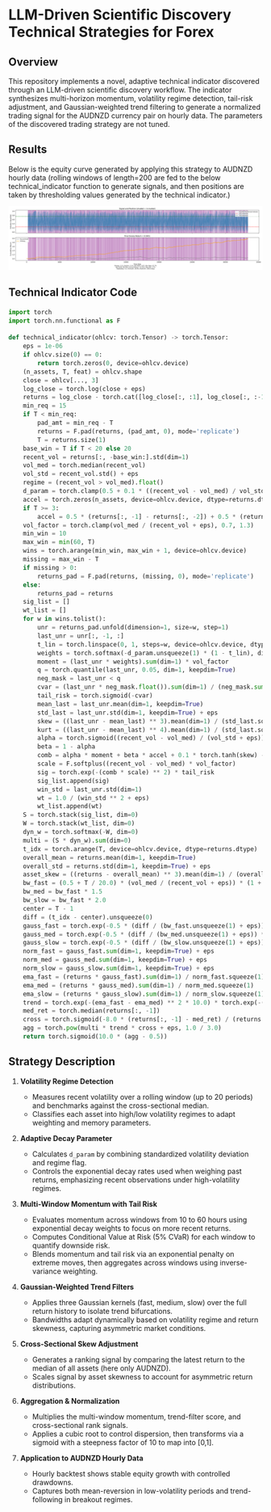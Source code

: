 # LLM-Driven Scientific Discovery Technical Strategies for Forex

## Overview

This repository implements a novel, adaptive technical indicator discovered through an LLM-driven scientific discovery workflow. The indicator synthesizes multi-horizon momentum, volatility regime detection, tail-risk adjustment, and Gaussian-weighted trend filtering to generate a normalized trading signal for the AUDNZD currency pair on hourly data. The parameters of the discovered trading strategy are not tuned.

## Results

Below is the equity curve generated by applying this strategy to AUDNZD hourly data (rolling windows of length=200 are fed to the below technical_indicator function to generate signals, and then positions are taken by thresholding values generated by the technical indicator.)

![Strategy Results](strategy_result.png)

## Technical Indicator Code

```python
import torch
import torch.nn.functional as F

def technical_indicator(ohlcv: torch.Tensor) -> torch.Tensor:
    eps = 1e-06
    if ohlcv.size(0) == 0:
        return torch.zeros(0, device=ohlcv.device)
    (n_assets, T, feat) = ohlcv.shape
    close = ohlcv[..., 3]
    log_close = torch.log(close + eps)
    returns = log_close - torch.cat([log_close[:, :1], log_close[:, :-1]], dim=1)
    min_req = 15
    if T < min_req:
        pad_amt = min_req - T
        returns = F.pad(returns, (pad_amt, 0), mode='replicate')
        T = returns.size(1)
    base_win = T if T < 20 else 20
    recent_vol = returns[:, -base_win:].std(dim=1)
    vol_med = torch.median(recent_vol)
    vol_std = recent_vol.std() + eps
    regime = (recent_vol > vol_med).float()
    d_param = torch.clamp(0.5 + 0.1 * ((recent_vol - vol_med) / vol_std) + regime * 0.1, 0.2, 0.9)
    accel = torch.zeros(n_assets, device=ohlcv.device, dtype=returns.dtype)
    if T >= 3:
        accel = 0.5 * (returns[:, -1] - returns[:, -2]) + 0.5 * (returns[:, -2] - returns[:, -3])
    vol_factor = torch.clamp(vol_med / (recent_vol + eps), 0.7, 1.3)
    min_win = 10
    max_win = min(60, T)
    wins = torch.arange(min_win, max_win + 1, device=ohlcv.device)
    missing = max_win - T
    if missing > 0:
        returns_pad = F.pad(returns, (missing, 0), mode='replicate')
    else:
        returns_pad = returns
    sig_list = []
    wt_list = []
    for w in wins.tolist():
        unr = returns_pad.unfold(dimension=1, size=w, step=1)
        last_unr = unr[:, -1, :]
        t_lin = torch.linspace(0, 1, steps=w, device=ohlcv.device, dtype=returns.dtype)
        weights = torch.softmax(-d_param.unsqueeze(1) * (1 - t_lin), dim=-1)
        moment = (last_unr * weights).sum(dim=1) * vol_factor
        q = torch.quantile(last_unr, 0.05, dim=1, keepdim=True)
        neg_mask = last_unr < q
        cvar = (last_unr * neg_mask.float()).sum(dim=1) / (neg_mask.sum(dim=1).float() + eps)
        tail_risk = torch.sigmoid(-cvar)
        mean_last = last_unr.mean(dim=1, keepdim=True)
        std_last = last_unr.std(dim=1, keepdim=True) + eps
        skew = ((last_unr - mean_last) ** 3).mean(dim=1) / (std_last.squeeze(1) ** 3 + eps)
        kurt = ((last_unr - mean_last) ** 4).mean(dim=1) / (std_last.squeeze(1) ** 4 + eps) - 3
        alpha = torch.sigmoid((recent_vol - vol_med) / (vol_std + eps))
        beta = 1 - alpha
        comb = alpha * moment + beta * accel + 0.1 * torch.tanh(skew) - 0.1 * torch.tanh(kurt)
        scale = F.softplus((recent_vol - vol_med) * vol_factor)
        sig = torch.exp(-(comb * scale) ** 2) * tail_risk
        sig_list.append(sig)
        win_std = last_unr.std(dim=1)
        wt = 1.0 / (win_std ** 2 + eps)
        wt_list.append(wt)
    S = torch.stack(sig_list, dim=0)
    W = torch.stack(wt_list, dim=0)
    dyn_w = torch.softmax(-W, dim=0)
    multi = (S * dyn_w).sum(dim=0)
    t_idx = torch.arange(T, device=ohlcv.device, dtype=returns.dtype)
    overall_mean = returns.mean(dim=1, keepdim=True)
    overall_std = returns.std(dim=1, keepdim=True) + eps
    asset_skew = ((returns - overall_mean) ** 3).mean(dim=1) / (overall_std.squeeze(1) ** 3 + eps)
    bw_fast = (0.5 + T / 20.0) * (vol_med / (recent_vol + eps)) * (1 + torch.abs(asset_skew))
    bw_med = bw_fast * 1.5
    bw_slow = bw_fast * 2.0
    center = T - 1
    diff = (t_idx - center).unsqueeze(0)
    gauss_fast = torch.exp(-0.5 * (diff / (bw_fast.unsqueeze(1) + eps)) ** 2)
    gauss_med = torch.exp(-0.5 * (diff / (bw_med.unsqueeze(1) + eps)) ** 2)
    gauss_slow = torch.exp(-0.5 * (diff / (bw_slow.unsqueeze(1) + eps)) ** 2)
    norm_fast = gauss_fast.sum(dim=1, keepdim=True) + eps
    norm_med = gauss_med.sum(dim=1, keepdim=True) + eps
    norm_slow = gauss_slow.sum(dim=1, keepdim=True) + eps
    ema_fast = (returns * gauss_fast).sum(dim=1) / norm_fast.squeeze(1)
    ema_med = (returns * gauss_med).sum(dim=1) / norm_med.squeeze(1)
    ema_slow = (returns * gauss_slow).sum(dim=1) / norm_slow.squeeze(1)
    trend = torch.exp(-(ema_fast - ema_med) ** 2 * 10.0) * torch.exp(-(ema_med - ema_slow) ** 2 * 10.0)
    med_ret = torch.median(returns[:, -1])
    cross = torch.sigmoid(-8.0 * (returns[:, -1] - med_ret) / (returns.std(dim=1) + eps))
    agg = torch.pow(multi * trend * cross + eps, 1.0 / 3.0)
    return torch.sigmoid(10.0 * (agg - 0.5))
```

## Strategy Description

1. **Volatility Regime Detection**

   - Measures recent volatility over a rolling window (up to 20 periods) and benchmarks against the cross-sectional median.
   - Classifies each asset into high/low volatility regimes to adapt weighting and memory parameters.

2. **Adaptive Decay Parameter**

   - Calculates `d_param` by combining standardized volatility deviation and regime flag.
   - Controls the exponential decay rates used when weighing past returns, emphasizing recent observations under high-volatility regimes.

3. **Multi-Window Momentum with Tail Risk**

   - Evaluates momentum across windows from 10 to 60 hours using exponential decay weights to focus on more recent returns.
   - Computes Conditional Value at Risk (5% CVaR) for each window to quantify downside risk.
   - Blends momentum and tail risk via an exponential penalty on extreme moves, then aggregates across windows using inverse-variance weighting.

4. **Gaussian-Weighted Trend Filters**

   - Applies three Gaussian kernels (fast, medium, slow) over the full return history to isolate trend bifurcations.
   - Bandwidths adapt dynamically based on volatility regime and return skewness, capturing asymmetric market conditions.

5. **Cross-Sectional Skew Adjustment**

   - Generates a ranking signal by comparing the latest return to the median of all assets (here only AUDNZD).
   - Scales signal by asset skewness to account for asymmetric return distributions.

6. **Aggregation & Normalization**

   - Multiplies the multi-window momentum, trend-filter score, and cross-sectional rank signals.
   - Applies a cubic root to control dispersion, then transforms via a sigmoid with a steepness factor of 10 to map into [0,1].

7. **Application to AUDNZD Hourly Data**

   - Hourly backtest shows stable equity growth with controlled drawdowns.
   - Captures both mean-reversion in low-volatility periods and trend-following in breakout regimes.
